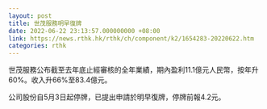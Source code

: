 ```yaml
---
layout: post
title: 世茂服務明早復牌
date: 2022-06-22 23:13:57.000000000 +08:00
link: https://news.rthk.hk/rthk/ch/component/k2/1654283-20220622.htm
categories: rthk
---
```


世茂服務公布截至去年底止經審核的全年業績，期內盈利11.1億元人民幣，按年升60%。收入升66%至83.4億元。

公司股份自5月3日起停牌，已提出申請於明早復牌，停牌前報4.2元。
